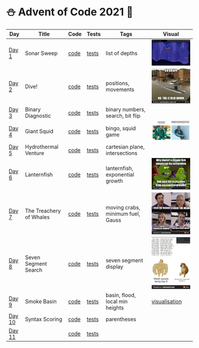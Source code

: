 # ⛄️ Advent of Code 2021 🥶

| Day                                            | Title                   | Code                   | Tests                                                      | Tags                              | Visual                                                                                                                                                        |
|------------------------------------------------|-------------------------|------------------------|------------------------------------------------------------|-----------------------------------|---------------------------------------------------------------------------------------------------------------------------------------------------------------|
| [Day 1](https://adventofcode.com/2021/day/1)   | Sonar Sweep             | [code](day01/Day1.kt)  | [tests](../../../test/kotlin/aoc2021/day01/Day1KtTest.kt)  | list of depths                    | <img src="day01/assets/sonar_sweep.gif" alt="Visualisation of Day 1" width="180"/>                                                                            |
| [Day 2](https://adventofcode.com/2021/day/2)   | Dive!                   | [code](day02/Day2.kt)  | [tests](../../../test/kotlin/aoc2021/day02/Day2KtTest.kt)  | positions, movements              | <img src="day02/assets/img.png" alt="Visualisation of Day 2" width="180"/>                                                                                    |
| [Day 3](https://adventofcode.com/2021/day/3)   | Binary Diagnostic       | [code](day03/Day3.kt)  | [tests](../../../test/kotlin/aoc2021/day03/Day3KtTest.kt)  | binary numbers, search, bit flip  |                                                                                                                                                               |
| [Day 4](https://adventofcode.com/2021/day/4)   | Giant Squid             | [code](day04/Day4.kt)  | [tests](../../../test/kotlin/aoc2021/day04/Day4KtTest.kt)  | bingo, squid game                 | <img src="day04/assets/day4.jpg" alt="Visualisation of Day 4" width="220"/>                                                                                   |
| [Day 5](https://adventofcode.com/2021/day/5)   | Hydrothermal Venture    | [code](day05/Day5.kt)  | [tests](../../../test/kotlin/aoc2021/day05/Day5KtTest.kt)  | cartesian plane, intersections    |                                                                                                                                                               |
| [Day 6](https://adventofcode.com/2021/day/6)   | Lanternfish             | [code](day06/Day6.kt)  | [tests](../../../test/kotlin/aoc2021/day06/Day6KtTest.kt)  | lanternfish, exponential growth   | <img src="day06/assets/day6.jpg" alt="Visualisation of Day 6" width="180"/>                                                                                   |
| [Day 7](https://adventofcode.com/2021/day/7)   | The Treachery of Whales | [code](day07/Day7.kt)  | [tests](../../../test/kotlin/aoc2021/day07/Day7KtTest.kt)  | moving crabs, minimum fuel, Gauss | <img src="day07/assets/day7.jpg" alt="Visualisation of Day 7" width="200"/>                                                                                   |
| [Day 8](https://adventofcode.com/2021/day/8)   | Seven Segment Search    | [code](day08/Day8.kt)  | [tests](../../../test/kotlin/aoc2021/day08/Day8KtTest.kt)  | seven segment display             | <img src="day08/assets/day8.jpg" alt="Visualisation of Day 8" width="220"/>                                                                                   |
| [Day 9](https://adventofcode.com/2021/day/9)   | Smoke Basin             | [code](day09/Day9.kt)  | [tests](../../../test/kotlin/aoc2021/day09/Day9KtTest.kt)  | basin, flood, local min heights   | [visualisation](https://refined-github-html-preview.kidonng.workers.dev/martapanc/Advent-of-Code/raw/master/src/main/kotlin/aoc2021/day09/render/basins.html) |
| [Day 10](https://adventofcode.com/2021/day/10) | Syntax Scoring          | [code](day10/Day10.kt) | [tests](../../../test/kotlin/aoc2021/day10/Day10KtTest.kt) | parentheses                       |                                                                                                                                                               |
| [Day 11](https://adventofcode.com/2021/day/11)   |  | [code](day11/Day11.kt) | [tests](../../../test/kotlin/aoc2021/day11/Day11KtTest.kt) |  |  |
